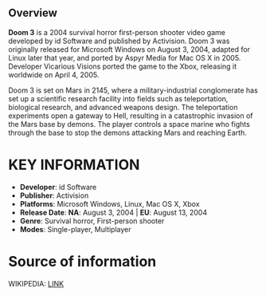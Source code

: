 ## Overview

**Doom 3** is a 2004 survival horror first-person shooter video game developed by id Software and published by Activision. Doom 3 was originally released for Microsoft Windows on August 3, 2004, adapted for Linux later that year, and ported by Aspyr Media for Mac OS X in 2005. Developer Vicarious Visions ported the game to the Xbox, releasing it worldwide on April 4, 2005.

Doom 3 is set on Mars in 2145, where a military-industrial conglomerate has set up a scientific research facility into fields such as teleportation, biological research, and advanced weapons design. The teleportation experiments open a gateway to Hell, resulting in a catastrophic invasion of the Mars base by demons. The player controls a space marine who fights through the base to stop the demons attacking Mars and reaching Earth. 
# KEY INFORMATION

- **Developer**: id Software
- **Publisher**: Activision
- **Platforms**: Microsoft Windows, Linux, Mac OS X, Xbox
- **Release Date**: **NA**: August 3, 2004 | **EU**: August 13, 2004
- **Genre**: Survival horror, First-person shooter
- **Modes**: Single-player, Multiplayer
# Source of information
 WIKIPEDIA: [LINK](https://en.wikipedia.org/wiki/Doom_3)